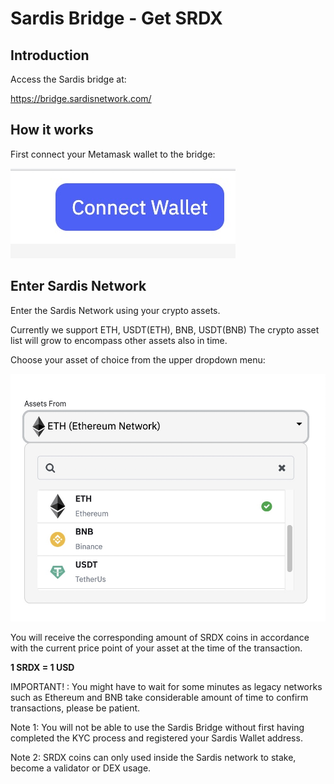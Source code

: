 # Sardis Bridge - Get SRDX

## Introduction
Access the Sardis bridge at:

https://bridge.sardisnetwork.com/


## How it works

First connect your Metamask wallet to the bridge:

![Connect metamask](../../static/img/connectmmbridge.jpg)


## Enter Sardis Network

Enter the Sardis Network using your crypto assets.

Currently we support ETH, USDT(ETH), BNB, USDT(BNB)
The crypto asset list will grow to encompass other assets also in time.

Choose your asset of choice from the upper dropdown menu:

![Choose Asset](../../static/img/choose.jpg)

You will receive the corresponding amount of SRDX coins in accordance with the current price point of your asset at the time of the transaction.

__1 SRDX = 1 USD__

IMPORTANT! : You might have to wait for some minutes as legacy networks such as Ethereum and BNB take considerable amount of time to confirm transactions, please be patient.

Note 1: You will not be able to use the Sardis Bridge without first having completed the KYC process and registered your Sardis Wallet address.

Note 2: SRDX coins can only used inside the Sardis network to stake, become a validator or DEX usage.
